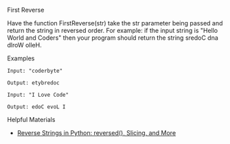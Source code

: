 First Reverse

Have the function FirstReverse(str) take the str parameter being passed and return the string in reversed order. For example: if the input string is "Hello World and Coders" then your program should return the string sredoC dna dlroW olleH.

Examples

```
Input: "coderbyte"

Output: etybredoc

Input: "I Love Code"

Output: edoC evoL I
```

Helpful Materials

- [Reverse Strings in Python: reversed(), Slicing, and More](https://realpython.com/reverse-string-python/)

